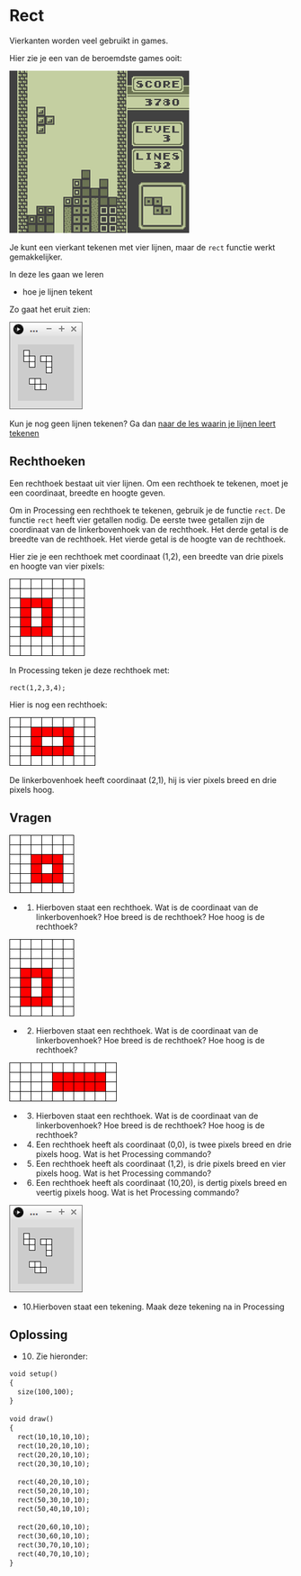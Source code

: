 # Rect

Vierkanten worden veel gebruikt in games.

Hier zie je een van de beroemdste games ooit:

![Tetris](Tetris.png)

Je kunt een vierkant tekenen met vier lijnen,
maar de `rect` functie werkt gemakkelijker.

In deze les gaan we leren 

 * hoe je lijnen tekent

Zo gaat het eruit zien:

![Rect](Rect.png)

Kun je nog geen lijnen tekenen? Ga dan 
[naar de les waarin je lijnen leert tekenen](../Line/README.md)

## Rechthoeken

Een rechthoek bestaat uit vier lijnen.
Om een rechthoek te tekenen, 
moet je een coordinaat, breedte en hoogte geven.

Om in Processing een rechthoek te tekenen, gebruik je de functie `rect`.
De functie `rect` heeft vier getallen nodig.
De eerste twee getallen zijn de coordinaat van de linkerbovenhoek van de rechthoek.
Het derde getal is de breedte van de rechthoek.
Het vierde getal is de hoogte van de rechthoek.

Hier zie je een rechthoek met coordinaat (1,2), een breedte van drie pixels en hoogte van vier pixels:

![Rechthoek 1](Rechthoek1.png)

In Processing teken je deze rechthoek met:

```
rect(1,2,3,4);
```

Hier is nog een rechthoek:

![Rechthoek 2](Rechthoek2.png)

De linkerbovenhoek heeft coordinaat (2,1), hij is vier pixels breed en drie pixels hoog.

## Vragen

![Rechthoek 3](Rechthoek3.png)

 * 1. Hierboven staat een rechthoek. Wat is de coordinaat van de linkerbovenhoek? Hoe breed is de rechthoek? Hoe hoog is de rechthoek?

![Rechthoek 4](Rechthoek4.png)

 * 2. Hierboven staat een rechthoek. Wat is de coordinaat van de linkerbovenhoek? Hoe breed is de rechthoek? Hoe hoog is de rechthoek?

![Rechthoek 5](Rechthoek5.png)

 * 3. Hierboven staat een rechthoek. Wat is de coordinaat van de linkerbovenhoek? Hoe breed is de rechthoek? Hoe hoog is de rechthoek?
 * 4. Een rechthoek heeft als coordinaat (0,0), is twee pixels breed en drie pixels hoog. Wat is het Processing commando?
 * 5. Een rechthoek heeft als coordinaat (1,2), is drie pixels breed en vier pixels hoog. Wat is het Processing commando?
 * 6. Een rechthoek heeft als coordinaat (10,20), is dertig pixels breed en veertig pixels hoog. Wat is het Processing commando?
 
![Rect](Rect.png)

 * 10.Hierboven staat een tekening. Maak deze tekening na in Processing

## Oplossing

 * 10. Zie hieronder:

```
void setup()
{
  size(100,100);
}

void draw()
{
  rect(10,10,10,10);
  rect(10,20,10,10);
  rect(20,20,10,10);
  rect(20,30,10,10);

  rect(40,20,10,10);
  rect(50,20,10,10);
  rect(50,30,10,10);
  rect(50,40,10,10);

  rect(20,60,10,10);
  rect(30,60,10,10);
  rect(30,70,10,10);
  rect(40,70,10,10);
}
```